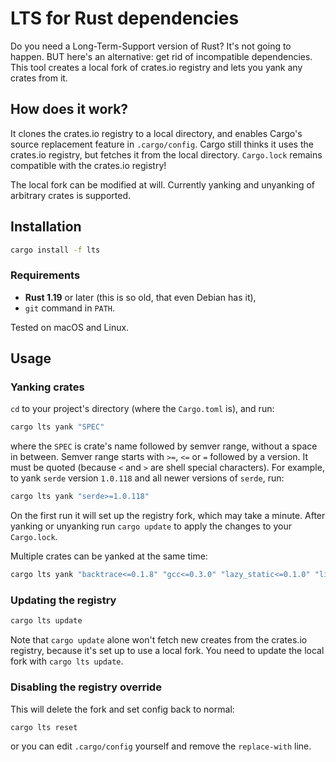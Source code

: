 # LTS for Rust dependencies

Do you need a Long-Term-Support version of Rust? It's not going to happen. BUT here's an alternative: get rid of incompatible dependencies. This tool creates a local fork of crates.io registry and lets you yank any crates from it.

## How does it work?

It clones the crates.io registry to a local directory, and enables Cargo's source replacement feature in `.cargo/config`. Cargo still thinks it uses the crates.io registry, but fetches it from the local directory. `Cargo.lock` remains compatible with the crates.io registry!

The local fork can be modified at will. Currently yanking and unyanking of arbitrary crates is supported.

## Installation

```sh
cargo install -f lts
```

### Requirements

 * **Rust 1.19** or later (this is so old, that even Debian has it),
 * `git` command in `PATH`.

Tested on macOS and Linux.

## Usage

### Yanking crates

`cd` to your project's directory (where the `Cargo.toml` is), and run:

```sh
cargo lts yank "SPEC"
```

where the `SPEC` is crate's name followed by semver range, without a space in between. Semver range starts with `>=`, `<=` or `=` followed by a version. It must be quoted (because `<` and `>` are shell special characters). For example, to yank `serde` version `1.0.118` and all newer versions of `serde`, run:

```sh
cargo lts yank "serde>=1.0.118"
```

On the first run it will set up the registry fork, which may take a minute. After yanking or unyanking run `cargo update` to apply the changes to your `Cargo.lock`.

Multiple crates can be yanked at the same time:

```sh
cargo lts yank "backtrace<=0.1.8" "gcc<=0.3.0" "lazy_static<=0.1.0" "libc^0.1.0" "mio<=0.3.7" "mio=0.6.0" "nix=0.5.0" "num<=0.1.25" "pkg-config<=0.3.2" "rand<=0.3.8" "rustc-serialize<=0.3.21" "semver<=0.1.5" "void<=0.0.4" "winapi<=0.1.17"
```

### Updating the registry

```sh
cargo lts update
```

Note that `cargo update` alone won't fetch new creates from the crates.io registry, because it's set up to use a local fork. You need to update the local fork with `cargo lts update`.


### Disabling the registry override

This will delete the fork and set config back to normal:

```sh
cargo lts reset
```

or you can edit `.cargo/config` yourself and remove the `replace-with` line.
